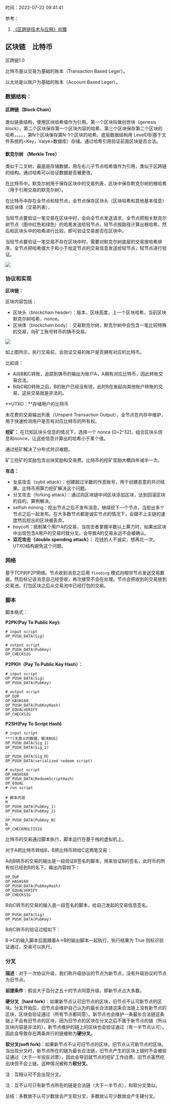 时间：2022-07-22 09:41:41

参考：

1. [《区跨链技术与应用》肖臻](https://www.bilibili.com/video/BV1Vt411X7JF)

## 区块链　比特币

区跨链1.0

比特币是以交易为基础的账本（Transaction Based Leger）。

以太坊是以账户为基础的账本（Account Based Leger）。

### 数据结构：

#### 区跨链（Block Chain）

类似链表结构，使用区块哈希值作为引用。第一个区块叫做创世块（genesis block），第二个区块保存第一个区块内容的哈希，第三个区块保存第二个区块的哈希，。。。，第N个区块保存第N-1个区块的哈希。底层数据结构用 LevelDB(基于文件系统的<Key，Valye>数据库）存储。通过哈希引用验证前面区块是否合法。

#### 默克尔树 （Merkle Tree）

类似于二叉树，最底层存储数据，用左右儿子节点哈希值作为引用，类似于区跨链的结构。通过哈希可以验证数据是否被更改。

在比特币中，默克尔树用于保存区块中的交易列表，区块中保存默克尔树的根哈希（用于引用交易的默克尔树）。

在比特币中存在全节点和轻节点，全节点保存区块头（区块哈希和其他基本信息）和区块体（交易列表），

当轻节点要验证一笔交易在区块中时，会向全节点发送请求，全节点把相关默克尔树节点（图中红色和绿色）的哈希发送给轻节点，轻节点按路径计算出根哈希，然后和区块头中的哈希进行比较，即可验证交易是否在区块中。

当轻节点要验证一笔交易不存在区块中时，需要对默克尔树底层的交易按哈希排序，全节点把哈希值大于和小于给定节点的交易信息发送给轻节点，轻节点进行验证。

![](../../img/blockchain/merkletree.png)

### 协议和实现

**区块链：**

区块内容包括：

* 区块头（blockchain header）：版本，区块高度，上一个区块哈希，当前区块默克尔树哈希，nonce。
* 区块体（blockchain body）：交易默克尔树，默克尔树中会包含一笔比较特殊的交易，向矿工账号转币的铸币交易。

![](../../img/blockchain/blockchain.png)

如上图所示，执行交易前，会验证交易的账户是否拥有对应的比特币。

比如说：

* A向B和C转账，追踪到铸币的输出为账户A，A拥有对应比特币，因此转账交易合法。
* B向C和D转账之后，B的账户已经没有钱，此时B在发起向其他账户转账的交易，这些交易就是非法的。

**UTXO：**存储用户的比特币

未花费的交易输出列表（Unspent Transaction Output），全节点在内存中维护，用于快速检测用户是否有对应比特币的所有权。

**挖矿：** 在已知区块头信息的情况下，选择一个 nonce [0~2^32]，组合区块头信息和nonce，让这些信息计算出的哈希小于某个值。

通过挖矿解决了分布式共识难题。

矿工挖矿的奖励包含出块奖励和交易费。比特币的挖矿奖励大概四年减半一次。

**攻击：**

* 女巫攻击（sybil attack）：创建超过半数的作恶账号，用于创建恶意的共识结果。比特币用算力挖矿解决这个问题。
* 分叉攻击（forking attack）：通过向区块链中间区块添加区块，达到回滚区块的目的。算例解决。
* selfish miming：挖出节点之后不发布消息，继续挖下一个节点，当挖出多个节点之后一起发布。在大多数节点都是诚实节点的情况下，会跟不上主链的速度然后挖出的区块被丢弃。
* boycott：抵制某个用户A的交易，当攻击者掌握半数以上算力时，如果出区块中出现包含A用户的交易时就分叉。会导致A的交易永远不会被确认。
* **双花攻击（double spending attack）：** 花钱的人不诚实，想再花一次。UTXO结构避免这个问题。

### 网络

基于TCP的P2P网络。节点收到消息之后用 `flooding` 模式向相邻节点发送交易数据，然后标记该消息自己经受收，再次接受不会在处理。节点会把收到的交易放到交易池，打包区块之后从交易池中已经打包的交易。

### 脚本

脚本格式：

**P2PK(Pay To Public Key):**

```shell
# input script
OP_PUSH_DATA(Sig)

# output script
OP_PUSH_DATA(PubKey)
OP_CHECKSIG
```

**P2PKH（Pay To Public Key Hash）：**

```shell
# input script
OP_PUSH_DATA(Sig)
OP_PUSH_DATA(PubKey)

# output script
OP_DUP
OP_HASH160
OP_PUSH_DATA(PubKeyHash)
OP_EQUALVERIFY
OP_CHECKSIG
```

**P2SH(Pay To Script Hash)**

```shell
# input script
***[无意义的数据，解决BUG]
OP_PUSH_DATA(Sig_1)
OP_PUSH_DATA(Sig_2)
...
OP_PUSH_DATA(Sig_M)
OP_PUSH_DATA(serialized redeem script)

# output script
OP_HASH160
OP_PUSH_DATA(RedeemScriptHash)
OP_EQUAL
# run script

# 脚本内容
M
OP_PUSH_DATA(PubKey_1)
OP_PUSH_DATA(PubKey_2)
...
OP_PUSH_DATA(PubKey_N)
N
OP_CHECKMULTISIG
```

比特币的交易通过脚本执行，脚本运行在基于栈的虚拟机上。

对于A把比特币转给B，B把比特币转给C这两笔交易：

A向B转币的交易的输出是一段验证B签名的脚本，用来验证B的签名，此时币的所有权已经到B的名下。输出内容如下：

```shell
OP_DUP
OP_HASH160
OP_PUSH_DATA(PubKeyHash)
OP_EQUALVERIFY
OP_CHECKSIG
```

B向C转币的交易的输入是一段签名的脚本，给自己发起的交易信息签名。

```shell
OP_PUSH_DATA(Sig)
OP_PUSH_DATA(PubKey)
```

B向C转币的验证过程如下：

B->C的输入脚本后面跟着A->B的输出脚本一起执行，执行结果为 True 则标识验证通过，交易可以执行。

### 分叉

**描述**：对于一次协议升级，我们称升级协议的节点为新节点，没有升级协议的节点为旧节点。

**前提条件**：假设大于百分之五十的节点同意升级，即新节点占大多数。

**硬分叉（hard fork）**：如果新节点认可旧节点的区块，旧节点不认可新节点的区块。分叉开始后，旧节点会维护自己认为的最长合法链这条合法链上没有新节点的区块，区块会验证通过（所有节点都同意）。新节点也会维护一条最长合法链这条链上不会有旧节点的区块，因为旧节点的区块在分叉之后不属于新节点的链（所以区块内容是非法的），新节点维护的链上的区块也会验证通过（有一半节点认可）。因此会导致存在两条并行的链被称为**硬分叉**。

**软分叉(soft fork)**：如果新节点不认可旧节点的区块，旧节点认可新节点的区块。当出现分叉时，新节点所在的链为最长合法链，旧节点产生的区块上链时不会被验证通过（大于一半投反对票），因此会导旧就节点的挖矿工作白费，旧节点虽然挖出块但不会上链。这种情况被称为**软分叉**。

注：互相认可不会出现分叉。

注：互不认可只有新节点所在的链是合法链（大于一半节点），和软分叉类似。

总结：多数放不认可少数放会产生软分叉，多数放认可少数放会产生硬分叉。









